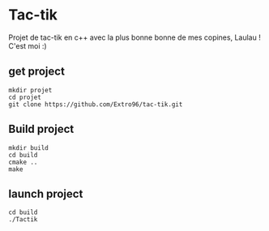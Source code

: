 # Tac-tik
Projet de tac-tik en c++ avec la plus bonne bonne de mes copines, Laulau !
C'est moi :)

## get project
```
mkdir projet
cd projet
git clone https://github.com/Extro96/tac-tik.git
```

## Build project
```
mkdir build
cd build
cmake ..
make
```

## launch project
```
cd build
./Tactik
```
